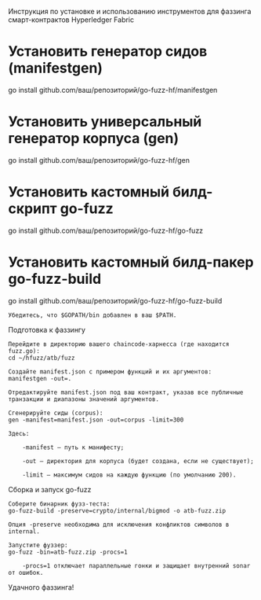 
Инструкция по установке и использованию инструментов для фаззинга смарт-контрактов Hyperledger Fabric
# Установить генератор сидов (manifestgen)
go install github.com/ваш/репозиторий/go-fuzz-hf/manifestgen

# Установить универсальный генератор корпуса (gen)
go install github.com/ваш/репозиторий/go-fuzz-hf/gen

# Установить кастомный билд-скрипт go-fuzz
go install github.com/ваш/репозиторий/go-fuzz-hf/go-fuzz

# Установить кастомный билд-пакер go-fuzz-build
go install github.com/ваш/репозиторий/go-fuzz-hf/go-fuzz-build

    Убедитесь, что $GOPATH/bin добавлен в ваш $PATH.

Подготовка к фаззингу

    Перейдите в директорию вашего сhaincode‑харнесса (где находится fuzz.go):
    cd ~/hfuzz/atb/fuzz

    Создайте manifest.json с примером функций и их аргументов:
    manifestgen -out=.

    Отредактируйте manifest.json под ваш контракт, указав все публичные транзакции и диапазоны значений аргументов.

    Сгенерируйте сиды (corpus):
    gen -manifest=manifest.json -out=corpus -limit=300

    Здесь:

        -manifest — путь к манифесту;

        -out — директория для корпуса (будет создана, если не существует);

        -limit — максимум сидов на каждую функцию (по умолчанию 200).

Сборка и запуск go-fuzz

    Соберите бинарник фузз‑теста:
    go-fuzz-build -preserve=crypto/internal/bigmod -o atb-fuzz.zip

    Опция -preserve необходима для исключения конфликтов символов в internal.

    Запустите фуззер:
    go-fuzz -bin=atb-fuzz.zip -procs=1

        -procs=1 отключает параллельные гонки и защищает внутренний sonar от ошибок.
Удачного фаззинга!

